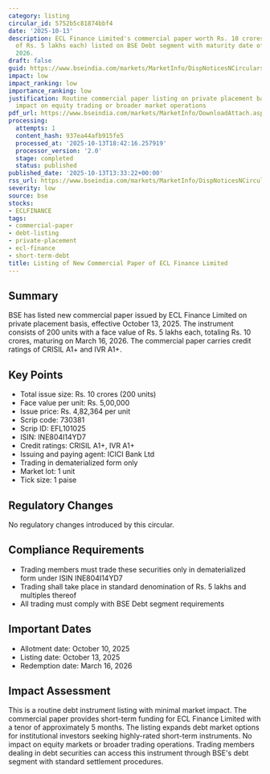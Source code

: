 ```yaml
---
category: listing
circular_id: 5752b5c81874bbf4
date: '2025-10-13'
description: ECL Finance Limited's commercial paper worth Rs. 10 crores (200 units
  of Rs. 5 lakhs each) listed on BSE Debt segment with maturity date of March 16,
  2026.
draft: false
guid: https://www.bseindia.com/markets/MarketInfo/DispNoticesNCirculars.aspx?Noticeid={0B2F2440-1CCA-44AF-8BA4-4B7A9D12CF6D}&noticeno=20251013-37&dt=10/13/2025&icount=37&totcount=65&flag=0
impact: low
impact_ranking: low
importance_ranking: low
justification: Routine commercial paper listing on private placement basis with no
  impact on equity trading or broader market operations
pdf_url: https://www.bseindia.com/markets/MarketInfo/DownloadAttach.aspx?id=20251013-37&attachedId=
processing:
  attempts: 1
  content_hash: 937ea44afb915fe5
  processed_at: '2025-10-13T18:42:16.257919'
  processor_version: '2.0'
  stage: completed
  status: published
published_date: '2025-10-13T13:33:22+00:00'
rss_url: https://www.bseindia.com/markets/MarketInfo/DispNoticesNCirculars.aspx?Noticeid={0B2F2440-1CCA-44AF-8BA4-4B7A9D12CF6D}&noticeno=20251013-37&dt=10/13/2025&icount=37&totcount=65&flag=0
severity: low
source: bse
stocks:
- ECLFINANCE
tags:
- commercial-paper
- debt-listing
- private-placement
- ecl-finance
- short-term-debt
title: Listing of New Commercial Paper of ECL Finance Limited
---
```


## Summary

BSE has listed new commercial paper issued by ECL Finance Limited on private placement basis, effective October 13, 2025. The instrument consists of 200 units with a face value of Rs. 5 lakhs each, totaling Rs. 10 crores, maturing on March 16, 2026. The commercial paper carries credit ratings of CRISIL A1+ and IVR A1+.

## Key Points

- Total issue size: Rs. 10 crores (200 units)
- Face value per unit: Rs. 5,00,000
- Issue price: Rs. 4,82,364 per unit
- Scrip code: 730381
- Scrip ID: EFL101025
- ISIN: INE804I14YD7
- Credit ratings: CRISIL A1+, IVR A1+
- Issuing and paying agent: ICICI Bank Ltd
- Trading in dematerialized form only
- Market lot: 1 unit
- Tick size: 1 paise

## Regulatory Changes

No regulatory changes introduced by this circular.

## Compliance Requirements

- Trading members must trade these securities only in dematerialized form under ISIN INE804I14YD7
- Trading shall take place in standard denomination of Rs. 5 lakhs and multiples thereof
- All trading must comply with BSE Debt segment requirements

## Important Dates

- Allotment date: October 10, 2025
- Listing date: October 13, 2025
- Redemption date: March 16, 2026

## Impact Assessment

This is a routine debt instrument listing with minimal market impact. The commercial paper provides short-term funding for ECL Finance Limited with a tenor of approximately 5 months. The listing expands debt market options for institutional investors seeking highly-rated short-term instruments. No impact on equity markets or broader trading operations. Trading members dealing in debt securities can access this instrument through BSE's debt segment with standard settlement procedures.